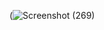 (![Screenshot (269)](https://github.com/user-attachments/assets/baa509dc-00f8-452a-8352-3a45a43a2cb5?raw=true)

